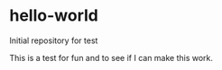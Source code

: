 # hello-world
Initial repository for test

This is a test for fun and to see if I can make this work.
